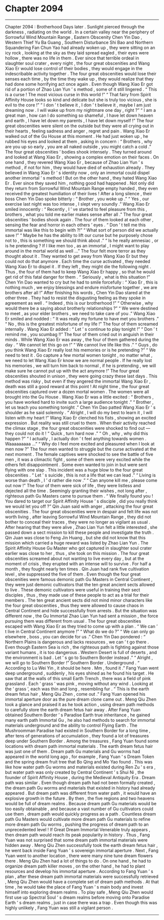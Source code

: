 
# Chapter 2094


---

Chapter 2094 : Brotherhood
Days later .
Sunlight pierced through the darkness , radiating on the world .
In a certain valley near the periphery of Sorrowful Wind Mountain Range , Eastern Obscenity Chen Yin Dao , Western Thief Yu Ba Guang , Southern Disturbance Shi Bao and Northern Squandering Fan Chun Yao had already woken up , they were sitting on an icy rock , looking at the sky as they laid spread eagled , their eyes were hollow , there was no life in them .
Ever since that terrible ordeal in slaughter soul crater , every night , the four great obscenities and Wang Xiao Er would lose control of their bodies , they would engage in the indescribable activity together .
The four great obscenities would lose their senses each time , by the time they wake up , they would realize that they had done some horrifying act once again .
Even though Wang Xiao Er got rid of a portion of Zhao Lian Yun ’ s method , some of it still lingered .
“ This is a curse ! The most vicious curse in this world !”
“ That fairy from Spirit Affinity House looks so kind and delicate but she is truly too vicious , she is evil to the core !”
“ I don ’ t believe it , I don ’ t believe it , maybe I am just dreaming now . I will wake up from my nightmare one day , right ?”
“ I am a great man , how can I do something so shameful , I have let down heaven and earth , I have let down my parents , I have let down myself !”
The four great obscenities were silent on the outside but they were all crying out in their hearts , feeling sadness and anger , regret and pain .
Wang Xiao Er walked out of the Gu House at this moment .
He had just woken up , he rubbed his eyes and looked at them , asking in concern : “ Brothers , why are you up so early , you are all naked outside , you might catch a cold .”
The four great obscenities ’ bodies shook intensely .
They turned around and looked at Wang Xiao Er , showing a complex emotion on their faces .
On one hand , they revered Wang Xiao Er , because of Zhao Lian Yun ’ s method , if not for him , they would have died of exhaustion already . They believed in Wang Xiao Er ’ s identity now , only an immortal could dispel another immortal ’ s method !
But on the other hand , they hated Wang Xiao Er . Ever since they saved him , nothing good had happened . Not only did they return from Sorrowful Wind Mountain Range empty handed , they even received the greatest humiliation of their lives !
After a long silence , their boss Chen Yin Dao spoke bitterly : “ Brother , you woke up .”
“ Yes , our exercise last night was too intense , I slept very soundly .” Wang Xiao Er smiled innocently : “ Recently , I ’ ve started to feel pleasure from this , brothers , what you told me earlier makes sense after all .”
The four great obscenities ’ bodies shook again .
The four of them looked at each other , sensing the fear and horror in each others ’ eyes .
“ Don ’ t tell me this immortal was like this to begin with ?!”
“ What sort of person did we actually save !”
“ Maybe he has the ability to lift our curse but he purposely chose not to , this is something we should think about .”
“ Is he really amnesiac , or is he pretending ? If I like men too , as an immortal , I might want to play around in the mortal world as well …”
The four felt more terror as they thought about it .
They wanted to get away from Wang Xiao Er but they could not do that anymore .
Each time the curse activated , they needed Wang Xiao Er to dispel it . If they left , they might die the following night .
Thus , the four of them had to keep Wang Xiao Er happy , so that he would get rid of this fatal danger for them .
“ Seriously , what is this situation !” Chen Yin Dao wanted to cry but he had to smile forcefully : “ Xiao Er , this is nothing much , we enjoy blessings and endure misfortune together , we are brothers after all !”
After finishing his words , Chen Yin Dao stared at the other three .
They had to resist the disgusting feeling as they spoke in agreement as well .
“ Indeed , this is our brotherhood !”
“ Otherwise , why would there be a saying about brotherly relationships ?”
“ We were destined to meet , as your elder brothers , we need to take care of you .”
Wang Xiao Er smiled and nodded : “ It was really my fortune to have met you brothers .”
“ No , this is the greatest misfortune of my life !” The four of them screamed internally .
Wang Xiao Er added : “ Let ’ s continue to play tonight !”
“ Don ’ t remind me , you scumbag !!” The four of them cried out in anguish in their minds .
While Wang Xiao Er was away , the four of them gathered during the day .
“ We cannot let this go on !”
“ We cannot live life like this .”
“ Guys , do you think Wang Xiao Er really lost his memories or is he pretending ?”
“ We need to test it . Go capture a few mortal women tonight , no matter what , we need to let Wang Xiao Er know we are normal people . If he really lost his memories , we will turn him back to normal , if he is pretending , we will make sure he cannot put up with the act anymore !”
The four great obscenities shouted in unison , they were going crazy these last days .
This method was risky , but even if they angered the immortal Wang Xiao Er , death was still a good reward at this point !
At night time , the four great obscenities captured over a dozen mortal women .
The women were all brought into the Gu House .
Wang Xiao Er was a little excited : “ Brothers , you have worked hard to invite such a large audience tonight .”
“ Brother , let us teach you something tonight .” Chen Yin Dao patted Wang Xiao Er ’ s shoulder as he said solemnly .
“ Alright , I will do my best to learn it , I will listen with my heart !” Wang Xiao Er clenched his fists , showing an excited expression .
But reality was still cruel to them .
When their activity reached the climax stage , the four great obscenities were shocked to find out — they could not do it !
“ Quick , turn hard now .”
“ Oh , why , why did this happen ?”
“ I actually , I actually don ’ t feel anything towards women . Waaaaaaaaa …”
“ Why do I feel more excited and pleasured when I look at men now ?”
The four men wanted to struggle but the curse activated at the next moment .
The female captives were shocked to see the battle of five men , it was a climactic fight , some of them were very excited while the others felt disappointment .
Some even wanted to join in but were sent flying with one slap .
This incident was a huge blow to the four great obscenities .
“ Let ’ s suicide , this is not a life that we can lead .”
“ Living is worse than death , I ’ d rather die now .”
“ Can anyone kill me , please come out now !”
The four of them were sick of life , they were listless and dejected all the time .
Seemingly granting their wishes , not long after , righteous path Gu Masters came to pursue them .
“ We finally found you ! You dared to target our Spirit Affinity House ’ s disciple , did you really think we would let you off ?” Qin Juan said with anger , attacking the four great obscenities .
The four great obscenities were in despair and felt life was not worth living , after leaving Sorrowful Wind Mountain Range , they did not bother to conceal their traces , they were no longer as vigilant as usual .
After hearing that they were alive , Zhao Lian Yun felt a little interested , she passed down a sect mission to kill these people and investigate the truth .
Qin Juan was close to Feng Jin Huang , but she did not know that this mission which carried a huge reward was listed by Zhao Lian Yun . The Spirit Affinity House Gu Master who got captured in slaughter soul crater earlier was close to her , thus , she took on this mission .
The four great obscenities screamed about not wanting to live every day , but at the moment of crisis , they erupted with an intense will to survive .
For half a month , they fought nearly ten times .
Qin Juan had rank five cultivation level , she suppressed the five of them .
Even though the four great obscenities were famous demonic path Gu Masters in Central Continent , they were just demonic cultivators that the ten great ancient sects allowed to live . These demonic cultivators were useful in training their sect disciples , thus , they made use of these people to act as a trial for their members .
The ten great ancient sects did not mind minor characters like the four great obscenities , thus they were allowed to cause chaos in Central Continent and hide successfully from arrests .
But the situation was different now , the Gu Immortal Zhao Lian Yun had sent a mission , the force pursuing them was different from usual .
The four great obscenities escaped with Wang Xiao Er as they tried to come up with a plan .
“ We can ’ t live in Central Continent anymore !”
“ What do we do ?”
“ We can only go elsewhere , boss , you can decide for us .”
Chen Yin Dao pondered : “ Northern Plains is dangerous and lacks resources , we can ’ t go there . Even though Eastern Sea is rich , the righteous path is fighting against those variant humans , it is too dangerous . Western Desert is full of deserts , and the environment is bad . Let ’ s go to Southern Border instead .”
“ Alright , we will go to Southern Border !”
Southern Border .
Underground .
“ According to Lu Wei Yin , it should be here . Mm , found it .” Fang Yuan went deep underground , suddenly , his eyes shined as he found his target .
He saw that at the walls of this small Earth Trench , there was a field of pink grassland .
Each ‘ grass ’ was pink , moving without any wind .
Looking at the ‘ grass ’, each was thin and long , resembling fur .
“ This is the earth dream fetus hair , Meng Qiu Zhen , come out .” Fang Yuan opened his immortal aperture door as the pure dream clone came out .
Meng Qiu Zhen took a glance and praised it as he took action , using dream path methods to carefully store the earth dream fetus hair away .
After Fang Yuan obtained Southern Border ’ s Paradise Earth true inheritance , he gained many earth path Immortal Gu , he also had methods to search for immortal materials underground and the ability to control Flying Earth .
The Mushroomman Paradise had existed in Southern Border for a long time , after tens of generations of accumulation , they found a lot of treasures deep under Southern Border .
Among the treasures , Fang Yuan found some locations with dream path immortal materials .
The earth dream fetus hair was just one of them .
Dream path Gu materials and Gu worms had appeared in the world long ago , for example , Fang Yuan ’ s Dream Token and the spring dream fruit tree that Bo Qing and Mo Yao found .
This was like how water path Gu worms and materials existed during Ren Zu ’ s era , but water path was only created by Central Continent ’ s Shui Ni , the founder of Spirit Affinity House , during the Medieval Antiquity Era .
Dream path was similar .
Even though dream path had not been formally created , the dream path Gu worms and materials that existed in history had already appeared .
But dream path was different from water path , it would have an explosive growth in the future .
By then , the five regions and two heavens would be full of dream realms .
Because dream path Gu materials would be too easily obtainable , and because a vast number of Gu cultivators could use them , dream path would quickly progress as a path .
Countless dream path Gu Masters would cultivate more dream path Gu materials to refine more dream path Gu worms , pushing the progress of dream path to an unprecedented level !
If Great Dream Immortal Venerable truly appears , then dream path would reach its peak popularity in history .
Thus , Fang Yuan was not surprised that some dream path immortal materials were hidden away .
Meng Qiu Zhen successfully took the earth dream fetus hair , he went back inside Fang Yuan ’ s sovereign immortal aperture .
Next , Fang Yuan went to another location , there were many nine tune dream flowers there .
Meng Qiu Zhen had a lot of things to do .
On one hand , he had to organize dream path killer moves , on the other hand , he had to plant resources and develop his immortal aperture .
According to Fang Yuan ’ s plan , after these dream path immortal materials were successfully retrieved , Meng Qiu Zhen would have a complete set of dream path methods .
At that time , he would take the place of Fang Yuan ’ s main body and invest himself into exploring dream realms .
To play safe , Meng Qiu Zhen would first use up Spectral Soul ’ s dream realms before moving onto Paradise Earth ’ s dream realms , just in case there was a trap .
Even though this was highly unlikely , Fang Yuan was still a vigilant person .

---

